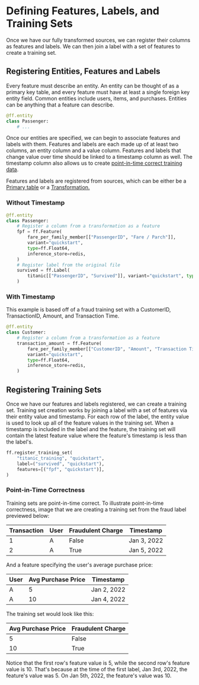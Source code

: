 # Defining Features, Labels, and Training Sets

Once we have our fully transformed sources, we can register their columns as features and labels. We can then join a label with a set of features to create a training set.

## Registering Entities, Features and Labels

Every feature must describe an entity. An entity can be thought of as a primary key table, and every feature must have at least a single foreign key entity field. Common entities include users, items, and purchases. Entities can be anything that a feature can describe.

```python
@ff.entity
class Passenger:
    # ...
```

Once our entities are specified, we can begin to associate features and labels with them.
Features and labels are each made up of at least two columns, an entity column and a value column.
Features and labels that change value over time should be linked to a timestamp column as well.
The timestamp column also allows us to create [point-in-time correct training data](defining-features-labels-and-training-sets.md#point-in-time-correctness.md).

Features and labels are registered from sources, which can be either be a [Primary table](transforming-data.md#tables)
or a [Transformation.](transforming-data.md#defining-transformations)

### Without Timestamp

```python
@ff.entity
class Passenger:
    # Register a column from a transformation as a feature
    fpf = ff.Feature(
        fare_per_family_member[["PassengerID", "Fare / Parch"]],
        variant="quickstart",
        type=ff.Float64,
        inference_store=redis,
    )
    # Register label from the original file
    survived = ff.Label(
        titanic[["PassengerID", "Survived"]], variant="quickstart", type=ff.Int
    )
```

### With Timestamp

This example is based off of a fraud training set with a CustomerID, TransactionID, Amount, and Transaction Time.

```python
@ff.entity
class Customer:
    # Register a column from a transformation as a feature
    transaction_amount = ff.Feature(
        fare_per_family_member[["CustomerID", "Amount", "Transaction Time"]],
        variant="quickstart",
        type=ff.Float64,
        inference_store=redis,
    )
```

## Registering Training Sets

Once we have our features and labels registered, we can create a training set. Training set creation works by joining a label with a set of features via their entity value and timestamp. For each row of the label, the entity value is used to look up all of the feature values in the training set. When a timestamp is included in the label and the feature, the training set will contain the latest feature value where the feature's timestamp is less than the label's.

```python
ff.register_training_set(
    "titanic_training", "quickstart",
    label=("survived", "quickstart"),
    features=[("fpf", "quickstart")],
)
```

### Point-in-Time Correctness

Training sets are point-in-time correct. To illustrate point-in-time correctness, image that we are creating a training set from the fraud label previewed below:

| Transaction | User | Fraudulent Charge | Timestamp   |
| ----------- | ---- | ----------------- | ----------- |
| 1           | A    | False             | Jan 3, 2022 |
| 2           | A    | True              | Jan 5, 2022 |

And a feature specifying the user's average purchase price:

| User | Avg Purchase Price | Timestamp   |
| ---- | ------------------ | ----------- |
| A    | 5                  | Jan 2, 2022 |
| A    | 10                 | Jan 4, 2022 |

The training set would look like this:

| Avg Purchase Price | Fraudulent Charge |
| ------------------ | ----------------- |
| 5                  | False             |
| 10                 | True              |

Notice that the first row's feature value is 5, while the second row's feature value is 10. That's because at the time of the first label, Jan 3rd, 2022, the feature's value was 5. On Jan 5th, 2022, the feature's value was 10.
